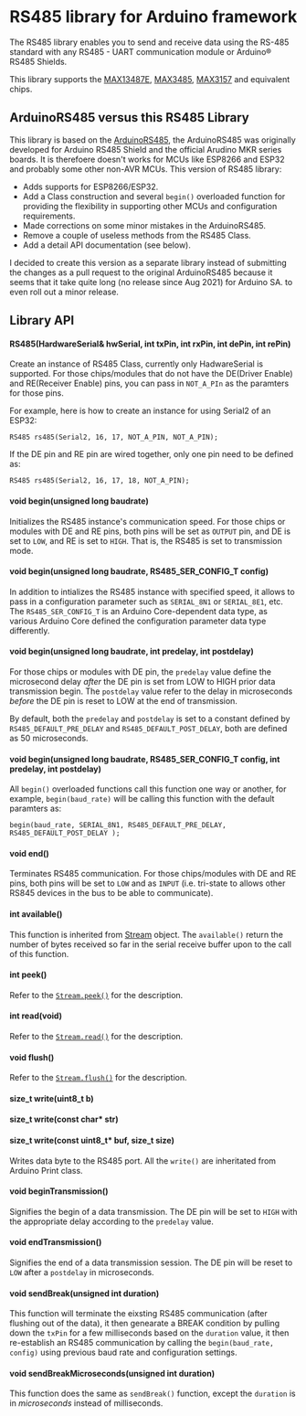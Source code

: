 # RS485 library for Arduino framework

The RS485 library enables you to send and receive data using the RS-485 standard with any RS485 - UART communication module or Arduino&reg; RS485 Shields.

This library supports the [MAX13487E](https://datasheets.maximintegrated.com/en/ds/MAX13487E-MAX13488E.pdf), [MAX3485](https://datasheets.maximintegrated.com/en/ds/MAX3483-MAX3491.pdf), [MAX3157](https://datasheets.maximintegrated.com/en/ds/MAX3157.pdf) and equivalent chips.

## ArduinoRS485 versus this RS485 Library
This library is based on the [ArduinoRS485](https://github.com/arduino-libraries/ArduinoRS485), the ArduinoRS485 was originally developed for Arduino RS485 Shield and the official Arudino MKR series boards. It is therefoere doesn't works for MCUs like ESP8266 and ESP32 and probably some other non-AVR MCUs. This version of RS485 library:
- Adds supports for ESP8266/ESP32.
- Add a Class construction and several `begin()` overloaded function for providing the flexibility in supporting other MCUs and configuration requirements.
- Made corrections on some minor mistakes in the ArduinoRS485.
- Remove a couple of useless methods from the RS485 Class.
- Add a detail API documentation (see below).

I decided to create this version as a separate library instead of submitting the changes as a pull request to the original ArduinoRS485 because it seems that it take quite long (no release since Aug 2021) for Arduino SA. to even roll out a minor release.

## Library API

#### RS485(HardwareSerial& hwSerial, int txPin, int rxPin, int dePin, int rePin)

Create an instance of RS485 Class, currently only HadwareSerial is supported. For those chips/modules that do not have the DE(Driver Enable) and RE(Receiver Enable) pins, you can pass in `NOT_A_PIn` as the paramters for those pins.

For example, here is how to create an instance for using Serial2 of an ESP32:
```
RS485 rs485(Serial2, 16, 17, NOT_A_PIN, NOT_A_PIN);
```
If the DE pin and RE pin are wired together, only one pin need to be defined as:
```
RS485 rs485(Serial2, 16, 17, 18, NOT_A_PIN);
```


#### void begin(unsigned long baudrate)

Initializes the RS485 instance's communication speed. For those chips or modules with DE and RE pins, both pins will be set as `OUTPUT` pin, and DE is set to `LOW`, and RE is set to `HIGH`. That is, the RS485 is set to transmission mode.


#### void begin(unsigned long baudrate, RS485_SER_CONFIG_T config)

In addition to intializes the RS485 instance with specified speed, it allows to pass in a configuration parameter such as `SERIAL_8N1` or `SERIAL_8E1`, etc. The `RS485_SER_CONFIG_T` is an Arduino Core-dependent data type, as various Arduino Core defined the configuration parameter data type differently.

#### void begin(unsigned long baudrate, int predelay, int postdelay)

For those chips or modules with DE pin, the `predelay` value define the microsecond delay _after_ the DE pin is set from LOW to HIGH prior data transmission begin. The `postdelay` value refer to the delay in microseconds _before_ the DE pin is reset to LOW at the end of transmission.

By default, both the `predelay` and `postdelay` is set to a constant defined by `RS485_DEFAULT_PRE_DELAY` and `RS485_DEFAULT_POST_DELAY`, both are defined as 50 microseconds.


#### void begin(unsigned long baudrate, RS485_SER_CONFIG_T config, int predelay, int postdelay)

All `begin()` overloaded functions call this function one way or another, for example, `begin(baud_rate)` will be calling this function with the default paramters as:
```
begin(baud_rate, SERIAL_8N1, RS485_DEFAULT_PRE_DELAY, RS485_DEFAULT_POST_DELAY );
```


#### void end()

Terminates RS485 communication. For those chips/modules with DE and RE pins, both pins will be set to `LOW` and as `INPUT` (i.e. tri-state to allows other RS845 devices in the bus to be able to communicate).


#### int available()

This function is inherited from [Stream](https://www.arduino.cc/reference/en/language/functions/communication/stream/streamavailable/) object. The `available()` return the number of bytes received so far in the serial receive buffer upon to the call of this function.



#### int peek()

Refer to the [`Stream.peek()`](https://www.arduino.cc/reference/en/language/functions/communication/stream/streampeek/) for the description.


#### int read(void)

Refer to the [`Stream.read()`](https://www.arduino.cc/reference/en/language/functions/communication/stream/streamread/) for the description.


#### void flush()

Refer to the [`Stream.flush()`](https://www.arduino.cc/reference/en/language/functions/communication/stream/streamflush/) for the description.


#### size_t write(uint8_t b)
#### size_t write(const char* str)
#### size_t write(const uint8_t* buf, size_t size)

Writes data byte to the RS485 port. All the `write()` are inheritated from Arduino Print class.


#### void beginTransmission()

Signifies the begin of a data transmission. The DE pin will be set to `HIGH` with the appropriate delay according to the `predelay` value.


#### void endTransmission()

Signifies the end of a data transmission session. The DE pin will be reset to `LOW` after a `postdelay` in microseconds.


#### void sendBreak(unsigned int duration)

This function will terminate the eixsting RS485 communication (after flushing out of the data), it then genearate a BREAK condition by pulling down the `txPin` for a few milliseconds based on the `duration` value, it then re-establish an RS485 communication by calling the `begin(baud_rate, config)` using previous baud rate and configuration settings.


#### void sendBreakMicroseconds(unsigned int duration)

This function does the same as `sendBreak()` function, except the `duration` is in _microseconds_ instead of milliseconds.
